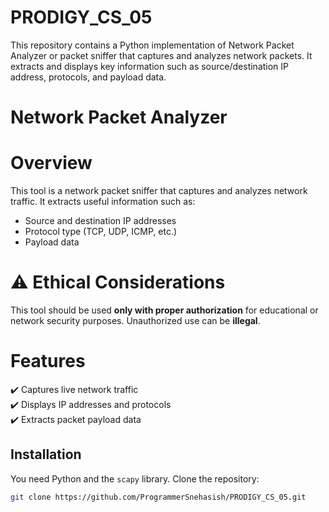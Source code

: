 # PRODIGY_CS_05
This repository contains a Python implementation of Network Packet Analyzer or packet sniffer that captures and analyzes network packets. It extracts and displays key information such as source/destination IP address, protocols, and payload data.

# Network Packet Analyzer  

# Overview  
This tool is a network packet sniffer that captures and analyzes network traffic. It extracts useful information such as:  
- Source and destination IP addresses  
- Protocol type (TCP, UDP, ICMP, etc.)  
- Payload data  

# ⚠ Ethical Considerations  
This tool should be used **only with proper authorization** for educational or network security purposes. Unauthorized use can be **illegal**.  

# Features  
✔️ Captures live network traffic  
✔️ Displays IP addresses and protocols  
✔️ Extracts packet payload data  

## Installation  
You need Python and the `scapy` library.
Clone the repository:

``` bash
git clone https://github.com/ProgrammerSnehasish/PRODIGY_CS_05.git
